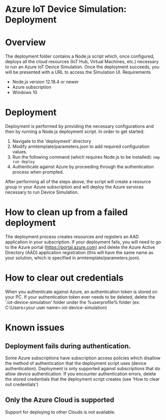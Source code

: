 Azure IoT Device Simulation: Deployment
=====================================
# Overview
The deployment folder contains a Node.js script which, once configured, deploys all the cloud resources (IoT Hub, Virtual Machines, etc.) necessary to run an Azure IoT Device Simulation. Once the deployment succeeds, you will be presented with a URL to access the Simulation UI.
Requirements
- Node.js version 12.18.4 or newer
- Azure subscription
- Windows 10

# Deployment
Deployment is performed by providing the necessary configurations and then by running a Node.js deployment script. In order to get started: 
1. Navigate to the 'deployment' directory
2. Modify armtemplate/parameters.json to add required configuration values. 
3. Run the following command (which requires Node.js to be installed):
```nmp run deploy```
4. Authenticate against Azure by proceeding through the authentication process when prompted.

After performing all of the steps above, the script will create a resource group in your Azure subscription and will deploy the Azure services necessary to run Device Simulation. 

# How to clean up from a failed deployment
The deployment process creates resources and registers an AAD application in your subscription. If your deployment fails, you will need to go to the Azure portal (https://portal.azure.com) and delete the Azure Active Directory (AAD) application registration (this will have the same name as your solution, which is specified in armtemplate/parameters.json).
# How to clear out credentials
When you authenticate against Azure, an authentication token is stored on your PC. If your authentication token ever needs to be deleted, delete the '.iot-device-simulation' folder under the %userprofile% folder (ex: C:\Users\<your user name>\.iot-device-simulation)
# Known issues
## Deployment fails during authentication.
Some Azure subscriptions have subscription access policies which disallow the method of authentication that the deployment script uses (device authentication). Deployment is only supported against subscriptions that do allow device authentication. 
If you encounter authentication errors, delete the stored credentials that the deployment script creates (see 'How to clear out credentials')
## Only the Azure Cloud is supported
Support for deploying to other Clouds is not available.
